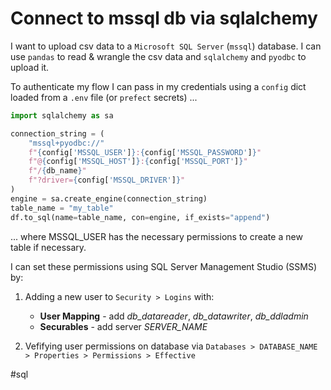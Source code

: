 # Connect to mssql db via sqlalchemy

I want to upload csv data to a `Microsoft SQL Server` (`mssql`) database.  I can use `pandas` to read & wrangle the csv data and `sqlalchemy` and `pyodbc` to upload it.

To authenticate my flow I can pass in my credentials using a `config` dict loaded from a `.env` file (or `prefect` secrets) ... 

```python
import sqlalchemy as sa

connection_string = (
    "mssql+pyodbc://"
    f"{config['MSSQL_USER']}:{config['MSSQL_PASSWORD']}"
    f"@{config['MSSQL_HOST']}:{config['MSSQL_PORT']}"
    f"/{db_name}"
    f"?driver={config['MSSQL_DRIVER']}"
)
engine = sa.create_engine(connection_string)
table_name = "my_table"
df.to_sql(name=table_name, con=engine, if_exists="append")
```

... where MSSQL_USER has the necessary permissions to create a new table if necessary.  

I can set these permissions using SQL Server Management Studio (SSMS) by:

1. Adding a new user to `Security > Logins` with:

    - **User Mapping** - add *db_datareader*, *db_datawriter*, *db_ddladmin*
    - **Securables** - add server *SERVER_NAME*

2. Vefifying user permissions on database via `Databases > DATABASE_NAME > Properties > Permissions > Effective`

#sql
